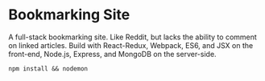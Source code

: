 # Bookmarking Site
A full-stack bookmarking site. Like Reddit, but lacks the ability to comment on linked articles. Build with React-Redux, Webpack, ES6, and JSX on the front-end, Node.js, Express, and MongoDB on the server-side.

    npm install && nodemon
